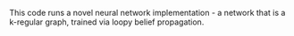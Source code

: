 This code runs a novel neural network implementation - a network that is a k-regular graph, trained via loopy belief propagation.
